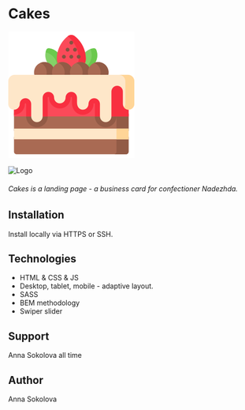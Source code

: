 # Cakes

![Logo](https://github.com/Sokolova88/Cakes/raw/main/images/icons/favicon/favicon.png)

<image src="/images/icons/favicon/favicon.png" alt="Logo" width="100" height="100">

###### Cakes is a landing page - a business card for confectioner Nadezhda.

## Installation

Install locally via HTTPS or SSH.

## Technologies

- HTML & CSS & JS
- Desktop, tablet, mobile - adaptive layout.
- SASS
- BEM methodology
- Swiper slider

## Support

Anna Sokolova all time

## Author

Anna Sokolova
